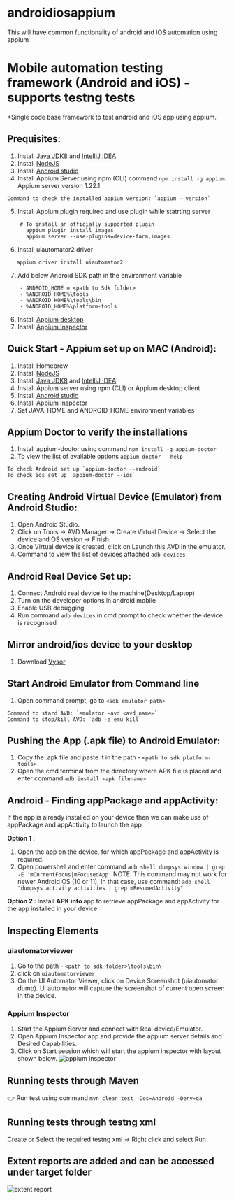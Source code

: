 # androidiosappium
This will have common functionality of android and iOS automation using appium
# Mobile automation testing framework (Android and iOS) - supports testng tests

*Single code base framework to test android and iOS app using appium. 
## Prequisites:

1) Install [Java JDK8](https://www.oracle.com/java/technologies/javase/javase8-archive-downloads.html)
   and [IntelliJ IDEA](https://www.jetbrains.com/idea/download/)
2) Install [NodeJS](https://nodejs.org/en/download/)
3) Install [Android studio](https://developer.android.com/studio)
4) Install Appium Server using npm (CLI) command `npm install -g appium`. 
Appium server version 1.22.1
```
Command to check the installed appium version: `appium --version`
```
5) Install Appium plugin required and use plugin while statrting server
```
    # To install an officially supported plugin
      appium plugin install images
      appium server --use-plugins=device-farm,images
```

6) Install uiautomator2 driver
```
   appium driver install uiautomator2
```
7) Add below Android SDK path in the environment variable

```
    - ANDROID_HOME = <path to Sdk folder>
    - %ANDROID_HOME%\tools
    - %ANDROID_HOME%\tools\bin
    - %ANDROID_HOME%\platform-tools
```

6) Install [Appium desktop](https://github.com/appium/appium-desktop/releases/)
7) Install [Appium Inspector](https://github.com/appium/appium-inspector/releases)

##  Quick Start - Appium set up on MAC (Android):

1) Install Homebrew
2) Install [NodeJS](https://nodejs.org/en/download/)
3) Install [Java JDK8](https://www.oracle.com/java/technologies/javase/javase8-archive-downloads.html)
   and [IntelliJ IDEA](https://www.jetbrains.com/idea/download/)
4) Install Appium server using npm (CLI) or Appium desktop client
5) Install [Android studio](https://developer.android.com/studio)
6) Install [Appium Inspector](https://github.com/appium/appium-inspector/releases)
7) Set JAVA_HOME and ANDROID_HOME environment variables

##  Appium Doctor to verify the installations

1) Install appium-doctor using command `npm install -g appium-doctor`
2) To view the list of available options `appium-doctor --help`

```
To check Android set up `appium-doctor --android`
To check ios set up `appium-doctor --ios`
```

##  Creating Android Virtual Device (Emulator) from Android Studio:

1) Open Android Studio.
2) Click on Tools -> AVD Manager -> Create Virtual Device -> Select the device and OS version -> Finish.
3) Once Virtual device is created, click on Launch this AVD in the emulator.
4) Command to view the list of devices attached `adb devices`

##  Android Real Device Set up:

1) Connect Android real device to the machine(Desktop/Laptop)
2) Turn on the developer options in android mobile
3) Enable USB debugging
4) Run command `adb devices` in cmd prompt to check whether the device is recognised

##  Mirror android/ios device to your desktop

1) Download [Vysor](https://www.vysor.io/)

##  Start Android Emulator from Command line

1) Open command prompt, go to `<sdk emulator path>`

```
Command to stard AVD: `emulator -avd <avd_name>`
Command to stop/kill AVD: `adb -e emu kill`
```

##  Pushing the App (.apk file) to Android Emulator:

1) Copy the .apk file and paste it in the path - `<path to sdk platform-tools>`
2) Open the cmd terminal from the directory where APK file is placed and enter command `adb install <apk filename>`

##  Android - Finding appPackage and appActivity:

If the app is already installed on your device then we can make use of appPackage and appActivity to launch the app

<b> Option 1 : </b>
1) Open the app on the device, for which appPackage and appActivity is required.
2) Open powershell and enter command `adb shell dumpsys window | grep -E 'mCurrentFocus|mFocusedApp'`
NOTE: This command may not work for newer Android OS (10 or 11). In that case, use command:
   `adb shell "dumpsys activity activities | grep mResumedActivity"`

<b> Option 2 : </b>
Install <b> APK info </b> app to retrieve appPackage and appActivity for the app installed in your device

##  Inspecting Elements

### uiautomatorviewer

1) Go to the path - `<path to sdk folder>\tools\bin\`
2) click on `uiautomatorviewer`
3) On the UI Automator Viewer, click on Device Screenshot (uiautomator dump). Ui automator will capture the screenshot
   of current open screen in the device.

### Appium Inspector

1) Start the Appium Server and connect with Real device/Emulator.
2) Open Appium Inspector app and provide the appium server details and Desired Capabilities.
3) Click on Start session which will start the appium inspector with layout shown below.
   ![appium inspector](https://github.com/sadasivakuppaswamy/androidiosappium/assets/10988106/dd3ae360-060a-4d83-ab13-c909d3a08fe1)
##  Running tests through Maven

:point_right: Run test using command `mvn clean test -Dos=Android -Denv=qa`


##  Running tests through testng xml

 Create or Select the required testng xml -> Right click and select Run

##  Extent reports are added and can be accessed under target folder
![extent report](https://github.com/sadasivakuppaswamy/androidiosappium/assets/10988106/7445a00a-e4b0-4c3d-90d2-9dbc42030645)

